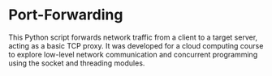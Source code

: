 # Port-Forwarding
This Python script forwards network traffic from a client to a target server, acting as a basic TCP proxy. It was developed for a cloud computing course to explore low-level network communication and concurrent programming using the socket and threading modules.
